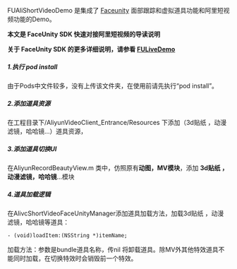 FUAliShortVideoDemo 是集成了 [Faceunity](https://github.com/Faceunity/FULiveDemo/tree/dev) 面部跟踪和虚拟道具功能和阿里短视频功能的Demo。

**本文是 FaceUnity SDK  快速对接阿里短视频的导读说明**

**关于  FaceUnity SDK 的更多详细说明，请参看 [FULiveDemo](https://github.com/Faceunity/FULiveDemo/tree/dev)**

##### 1.执行 pod install

   由于Pods中文件较多，没有上传该文件夹，在使用前请先执行“pod install”。

##### 2.添加道具资源

  在工程目录下/AliyunVideoClient_Entrance/Resources 下添加（3d贴纸 ，动漫滤镜，哈哈镜...）道具资源，

##### 3.添加道具切换UI

  在AliyunRecordBeautyView.m 类中，仿照原有**动图，MV模块**，添加 **3d贴纸 ，动漫滤镜，哈哈镜**...模块

##### 4.道具加载逻辑

  在AlivcShortVideoFaceUnityManager添加道具加载方法，加载3d贴纸 ，动漫滤镜，哈哈镜等道具：

```
- (void)loadItem:(NSString *)itemName;
```

加载方法：参数是bundle道具名称，传nil 将卸载道具。除MV外其他特效道具不能同时加载，在切换特效时会销毁前一个特效。









